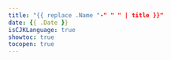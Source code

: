 ```yaml
---
title: "{{ replace .Name "-" " " | title }}"
date: {{ .Date }}
isCJKLanguage: true
showtoc: true
tocopen: true
---
```


